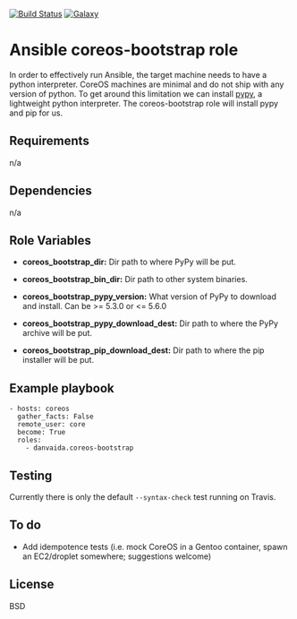 [![Build Status](https://travis-ci.org/danvaida/ansible-roles-coreos-bootstrap.svg?branch=master)](https://travis-ci.org/danvaida/ansible-roles-coreos-bootstrap)
[![Galaxy](https://img.shields.io/ansible/role/3078.svg)](https://galaxy.ansible.com/danvaida/coreos-bootstrap/)

# Ansible coreos-bootstrap role

In order to effectively run Ansible, the target machine needs to have a python interpreter. CoreOS machines are minimal and do not ship with any version of python. To get around this limitation we can install [pypy](http://pypy.org/), a lightweight python interpreter. The coreos-bootstrap role will install pypy and pip for us.

## Requirements

n/a

## Dependencies

n/a

## Role Variables

* __coreos_bootstrap_dir:__
  Dir path to where PyPy will be put.

* __coreos_bootstrap_bin_dir:__
  Dir path to other system binaries.

* __coreos_bootstrap_pypy_version:__
  What version of PyPy to download and install. Can be >= 5.3.0 or <= 5.6.0

* __coreos_bootstrap_pypy_download_dest:__
  Dir path to where the PyPy archive will be put.

* __coreos_bootstrap_pip_download_dest:__
  Dir path to where the pip installer will be put.

## Example playbook

    - hosts: coreos
      gather_facts: False
      remote_user: core
      become: True
      roles:
        - danvaida.coreos-bootstrap

## Testing

Currently there is only the default `--syntax-check` test running on Travis.

## To do

* Add idempotence tests (i.e. mock CoreOS in a Gentoo container, spawn an EC2/droplet somewhere; suggestions welcome)

## License

BSD
